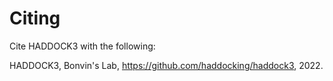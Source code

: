 # Citing

Cite HADDOCK3 with the following:

HADDOCK3, Bonvin's Lab, https://github.com/haddocking/haddock3, 2022.
